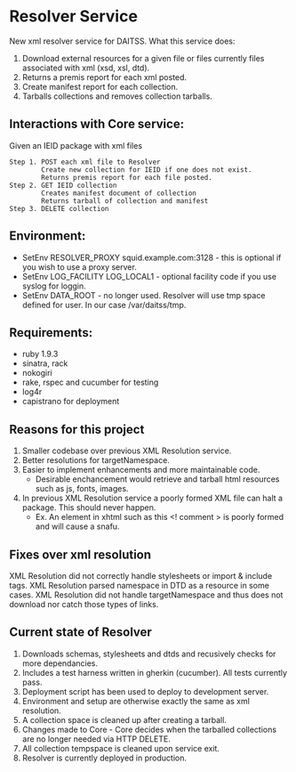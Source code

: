 Resolver Service
================
New xml resolver service for DAITSS.
What this service does:

  1. Download external resources for a given file or files currently files associated with xml (xsd, xsl, dtd).
  2. Returns a premis report for each xml posted.
  3. Create manifest report for each collection.
  4. Tarballs collections and removes collection tarballs.
  
Interactions with Core service:
-------------------------------
  Given an IEID package with xml files
  
    Step 1. POST each xml file to Resolver
            Create new collection for IEID if one does not exist.
            Returns premis report for each file posted.
    Step 2. GET IEID collection
            Creates manifest document of collection
            Returns tarball of collection and manifest
    Step 3. DELETE collection
    
Environment:
------------
  * SetEnv RESOLVER_PROXY squid.example.com:3128 - this is optional if you wish to use a proxy server.
  * SetEnv LOG_FACILITY LOG_LOCAL1 - optional facility code if you use syslog for loggin. 
  * SetEnv DATA_ROOT - no longer used.  Resolver will use tmp space defined for user. In our case /var/daitss/tmp.
    
Requirements:
-------------
  * ruby 1.9.3
  * sinatra, rack
  * nokogiri
  * rake, rspec and cucumber for testing
  * log4r
  * capistrano for deployment
  
  
Reasons for this project
------------------------
  1. Smaller codebase over previous XML Resolution service.
  2. Better resolutions for targetNamespace.
  3. Easier to implement enhancements and more maintainable code.
     * Desirable enchancement would retrieve and tarball html resources such as js, fonts, images.
  4. In previous XML Resolution service a poorly formed XML file can halt a package.  This should never happen.
     * Ex. An element in xhtml such as this <! comment > is poorly formed and will cause a snafu. 

Fixes over xml resolution
-------------------------
XML Resolution did not correctly handle stylesheets or import & include tags.
XML Resolution parsed namespace in DTD as a resource in some cases.
XML Resolution did not handle targetNamespace and thus does not download nor catch those types of links.

Current state of Resolver
-------------------------
  1. Downloads schemas, stylesheets and dtds and recusively checks for more dependancies.  
  2. Includes a test harness written in gherkin (cucumber). All tests currently pass.
  3. Deployment script has been used to deploy to development server.
  4. Environment and setup are otherwise exactly the same as xml resolution.  
  5. A collection space is cleaned up after creating a tarball.
  6. Changes made to Core - Core decides when the tarballed collections are no longer needed via HTTP DELETE.
  7. All collection tempspace is cleaned upon service exit.
  8. Resolver is currently deployed in production.
